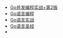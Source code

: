 - [Go并发编程实战+第2版](https://img.zongqilive.cn/Go%E5%B9%B6%E5%8F%91%E7%BC%96%E7%A8%8B%E5%AE%9E%E6%88%98+%E7%AC%AC2%E7%89%88_Lite.pdf)
- [Go语言编程](http://img.zongqilive.cn/Go%E8%AF%AD%E8%A8%80%E7%BC%96%E7%A8%8B.pdf)
- [Go语言实战](http://img.zongqilive.cn/%E3%80%8AGo%E8%AF%AD%E8%A8%80%E5%AE%9E%E6%88%98%E3%80%8B.pdf)
- [Go语言圣经](http://img.zongqilive.cn/Go%E8%AF%AD%E8%A8%80%E5%9C%A3%E7%BB%8F.pdf)
- 

